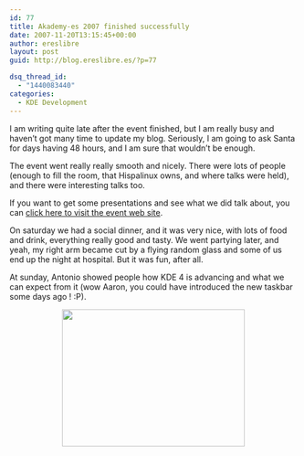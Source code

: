 ```yaml
---
id: 77
title: Akademy-es 2007 finished successfully
date: 2007-11-20T13:15:45+00:00
author: ereslibre
layout: post
guid: http://blog.ereslibre.es/?p=77

dsq_thread_id:
  - "1440083440"
categories:
  - KDE Development
---
```

I am writing quite late after the event finished, but I am really busy and haven&#8217;t got many time to update my blog. Seriously, I am going to ask Santa for days having 48 hours, and I am sure that wouldn&#8217;t be enough.

The event went really really smooth and nicely. There were lots of people (enough to fill the room, that Hispalinux owns, and where talks were held), and there were interesting talks too.

If you want to get some presentations and see what we did talk about, you can <a href="http://www.ereslibre.es/akademy-es" target="_blank">click here to visit the event web site</a>.

On saturday we had a social dinner, and it was very nice, with lots of food and drink, everything really good and tasty. We went partying later, and yeah, my right arm became cut by a flying random glass and some of us end up the night at hospital. But it was fun, after all.

At sunday, Antonio showed people how KDE 4 is advancing and what we can expect from it (wow Aaron, you could have introduced the new taskbar some days ago ! :P).

<p align="center">
  <a href="http://media.ereslibre.es/2007/11/akademyesgrupo.jpg" target="_blank"><img src="http://media.ereslibre.es/2007/11/akademyesgrupo.jpg" height="240" width="320" /></a>
</p>